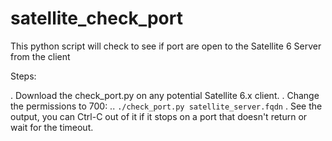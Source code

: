 # satellite_check_port
This python script will check to see if port are open to the Satellite 6 Server from the client

Steps:

. Download the check_port.py on any potential Satellite 6.x client.
. Change the permissions to 700:
.. `./check_port.py satellite_server.fqdn`
. See the output, you can Ctrl-C out of it if it stops on a port that doesn't return or wait for the timeout.

